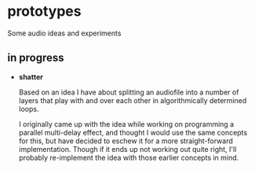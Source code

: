 # prototypes
Some audio ideas and experiments

## in progress
* **shatter**

    Based on an idea I have about splitting an audiofile into a number of layers that play with and over each other in algorithmically determined loops. 

    I originally came up with the idea while working on programming a parallel multi-delay effect, and thought I would use the same concepts for this, but have decided to eschew it for a more straight-forward implementation. Though if it ends up not working out quite right, I'll probably re-implement the idea with those earlier concepts in mind.